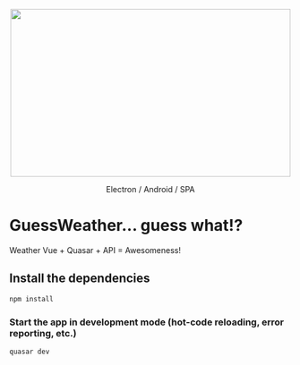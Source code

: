 <p align="center"><img width="500" height ="300" src="https://res.cloudinary.com/dvm6sgg1h/image/upload/v1592966346/rmdstyhzk9kb2av4tntg.png"></p>
<p align="center">Electron / Android / SPA</p>

# GuessWeather... guess what!?

Weather Vue + Quasar + API = Awesomeness!

## Install the dependencies
```bash
npm install
```

### Start the app in development mode (hot-code reloading, error reporting, etc.)
```bash
quasar dev
```
